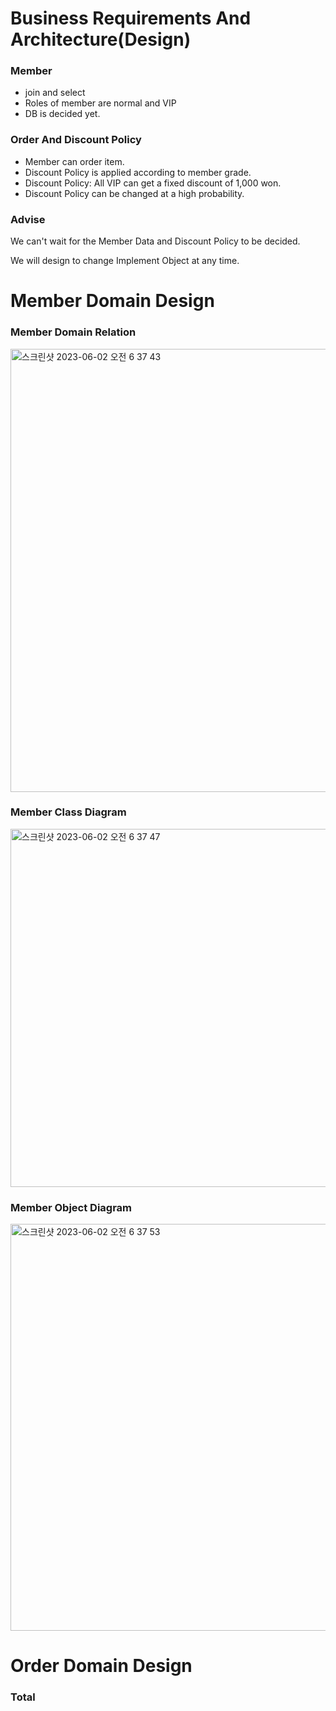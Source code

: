 
# Business Requirements And Architecture(Design)
### Member
- join and select
- Roles of member are normal and VIP
- DB is decided yet.
### Order And Discount Policy
- Member can order item.
- Discount Policy is applied according to member grade.
- Discount Policy: All VIP can get a fixed discount of 1,000 won.
- Discount Policy can be changed at a high probability.
### Advise
We can't wait for the Member Data and Discount Policy to be decided.

We will design to change Implement Object at any time.

# Member Domain Design
### Member Domain Relation
<img width="709" alt="스크린샷 2023-06-02 오전 6 37 43" src="https://github.com/gimminjae/Spring-RoadMap/assets/97084128/e859c8a6-f1d6-4771-98fe-0a54a5d5cf5e">

### Member Class Diagram
<img width="573" alt="스크린샷 2023-06-02 오전 6 37 47" src="https://github.com/gimminjae/Spring-RoadMap/assets/97084128/ee3dd129-9125-4133-ba52-1ee204f2b4c4">

### Member Object Diagram
<img width="651" alt="스크린샷 2023-06-02 오전 6 37 53" src="https://github.com/gimminjae/Spring-RoadMap/assets/97084128/3b23d15e-5dac-4fb4-a4fe-571862311132">

# Order Domain Design
### Total
